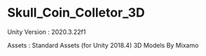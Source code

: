# Skull_Coin_Colletor_3D

Unity Version : 2020.3.22f1

Assets : 
Standard Assets (for Unity 2018.4)
3D Models By Mixamo

